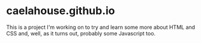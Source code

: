 # caelahouse.github.io

This is a project I'm working on to try and learn some more about HTML and CSS and, well, as it turns out, probably some Javascript too.
